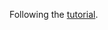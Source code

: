 Following the [tutorial](https://www.youtube.com/watch?v=B6bKBiljKxU&t=400s&ab_channel=BetoMoedano).